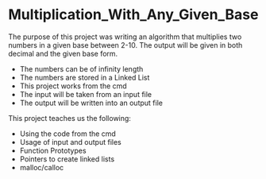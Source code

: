 # Multiplication_With_Any_Given_Base
The purpose of this project was writing an algorithm that multiplies two numbers in a given base between 2-10. The output will be given in both decimal and the given base form.
- The numbers can be of infinity length
- The numbers are stored in a Linked List
- This project works from the cmd
- The input will be taken from an input file
- The output will be written into an output file

This project teaches us the following:
- Using the code from the cmd
- Usage of input and output files
- Function Prototypes
- Pointers to create linked lists
- malloc/calloc
